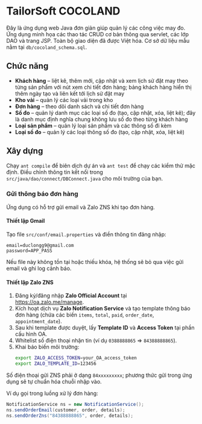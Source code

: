 # TailorSoft COCOLAND

Đây là ứng dụng web Java đơn giản giúp quản lý các công việc may đo. Ứng dụng minh họa các thao tác CRUD cơ bản thông qua servlet, các lớp DAO và trang JSP. Toàn bộ giao diện đã được Việt hóa. Cơ sở dữ liệu mẫu nằm tại `db/cocoland_schema.sql`.

## Chức năng
- **Khách hàng** – liệt kê, thêm mới, cập nhật và xem lịch sử đặt may theo từng sản phẩm với nút xem chi tiết đơn hàng; bảng khách hàng hiển thị thêm ngày tạo và liên kết tới lịch sử đặt may
- **Kho vải** – quản lý các loại vải trong kho
- **Đơn hàng** – theo dõi danh sách và chi tiết đơn hàng
- **Số đo** – quản lý danh mục các loại số đo (tạo, cập nhật, xóa, liệt kê); đây là danh mục định nghĩa chung không lưu số đo theo từng khách hàng
- **Loại sản phẩm** – quản lý loại sản phẩm và các thông số đi kèm
- **Loại số đo** – quản lý các loại thông số đo (tạo, cập nhật, xóa, liệt kê)

## Xây dựng
Chạy `ant compile` để biên dịch dự án và `ant test` để chạy các kiểm thử mặc định. Điều chỉnh thông tin kết nối trong `src/java/dao/connect/DBConnect.java` cho môi trường của bạn.

### Gửi thông báo đơn hàng
Ứng dụng có hỗ trợ gửi email và Zalo ZNS khi tạo đơn hàng.

#### Thiết lập Gmail
Tạo file `src/conf/email.properties` và điền thông tin đăng nhập:

```
email=duclongg9@gmail.com
password=APP_PASS
```

Nếu file này không tồn tại hoặc thiếu khóa, hệ thống sẽ bỏ qua việc gửi email và ghi log cảnh báo.

#### Thiết lập Zalo ZNS
1. Đăng ký/đăng nhập **Zalo Official Account** tại https://oa.zalo.me/manage.
2. Kích hoạt dịch vụ **Zalo Notification Service** và tạo template thông báo đơn hàng (chứa các biến `items`, `total`, `paid`, `order_date`, `appointment_date`).
3. Sau khi template được duyệt, lấy **Template ID** và **Access Token** tại phần cấu hình OA.
4. Whitelist số điện thoại nhận tin (ví dụ `0388888865` ⇒ `84388888865`).
5. Khai báo biến môi trường:
   ```bash
   export ZALO_ACCESS_TOKEN=your_OA_access_token
   export ZALO_TEMPLATE_ID=123456
   ```

Số điện thoại gửi ZNS phải ở dạng `84xxxxxxxxx`; phương thức gửi trong ứng dụng sẽ tự chuẩn hóa chuỗi nhập vào.

Ví dụ gọi trong luồng xử lý đơn hàng:
```java
NotificationService ns = new NotificationService();
ns.sendOrderEmail(customer, order, details);
ns.sendOrderZns("84388888865", order, details);
```

